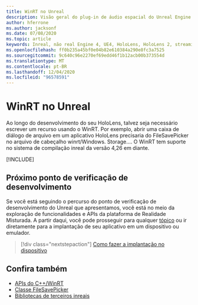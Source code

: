 ```yaml
---
title: WinRT no Unreal
description: Visão geral do plug-in de áudio espacial do Unreal Engine.
author: hferrone
ms.author: jacksonf
ms.date: 07/08/2020
ms.topic: article
keywords: Inreal, não real Engine 4, UE4, HoloLens, HoloLens 2, streaming, comunicação remota, realidade mista, desenvolvimento, introdução, recursos, novo projeto, emulador, documentação, guias, recursos, hologramas, desenvolvimento de jogos, headset de realidade misturada, headset de realidade mista do Windows, headset de realidade virtual, WinRT, DLL
ms.openlocfilehash: ff0b235a45bf0e04b82e610384a290e8fc3a7525
ms.sourcegitcommit: 9c640c96e2270ef69edd46f1b12acb00b373554d
ms.translationtype: MT
ms.contentlocale: pt-BR
ms.lasthandoff: 12/04/2020
ms.locfileid: "96578591"
---
```

# <a name="winrt-in-unreal"></a>WinRT no Unreal

Ao longo do desenvolvimento do seu HoloLens, talvez seja necessário escrever um recurso usando o WinRT. Por exemplo, abrir uma caixa de diálogo de arquivo em um aplicativo HoloLens precisaria do FileSavePicker no arquivo de cabeçalho winrt/Windows. Storage.... O WinRT tem suporte no sistema de compilação inreal da versão 4,26 em diante.

[!INCLUDE[](includes/tabs-winRT.md)]

## <a name="next-development-checkpoint"></a>Próximo ponto de verificação de desenvolvimento

Se você está seguindo o percurso do ponto de verificação de desenvolvimento do Unreal que apresentamos, você está no meio da exploração de funcionalidades e APIs da plataforma de Realidade Misturada. A partir daqui, você pode prosseguir para qualquer [tópico](unreal-development-overview.md#3-platform-capabilities-and-apis) ou ir diretamente para a implantação de seu aplicativo em um dispositivo ou emulador.

> [!div class="nextstepaction"]
> [Como fazer a implantação no dispositivo](unreal-deploying.md)

## <a name="see-also"></a>Confira também
* [APIs do C++/WinRT](https://docs.microsoft.com/windows/uwp/cpp-and-winrt-apis/)
* [Classe FileSavePicker](https://docs.microsoft.com/uwp/api/Windows.Storage.Pickers.FileSavePicker) 
* [Bibliotecas de terceiros inreais](https://docs.unrealengine.com/Programming/BuildTools/UnrealBuildTool/ThirdPartyLibraries/index.html) 
